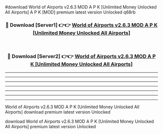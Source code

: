 #download World of Airports v2.6.3 MOD A P K [Unlimited Money Unlocked All Airports]  A P K [MOD] premium latest version Unlocked q68rb 



<div align="center">
<h3>🔴 Download [Server1] 👉👉 <a href="https://apkdownload2.web.app/">World of Airports v2.6.3 MOD A P K [Unlimited Money Unlocked All Airports] </a></h3><br>

<h3>🔴 Download [Server2] 👉👉 <a href="https://apkdownload2.web.app/">World of Airports v2.6.3 MOD A P K [Unlimited Money Unlocked All Airports] </a></h3>
</div>





----------------------------------------------------------

----------------------------------------------------------

----------------------------------------------------------

----------------------------------------------------------

----------------------------------------------------------

----------------------------------------------------------

----------------------------------------------------------

World of Airports v2.6.3 MOD A P K [Unlimited Money Unlocked All Airports]  download premium latest version Unlocked

download World of Airports v2.6.3 MOD A P K [Unlimited Money Unlocked All Airports]  premium latest version Unlocked
